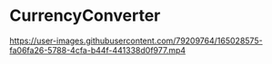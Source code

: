 # CurrencyConverter

https://user-images.githubusercontent.com/79209764/165028575-fa06fa26-5788-4cfa-b44f-441338d0f977.mp4

